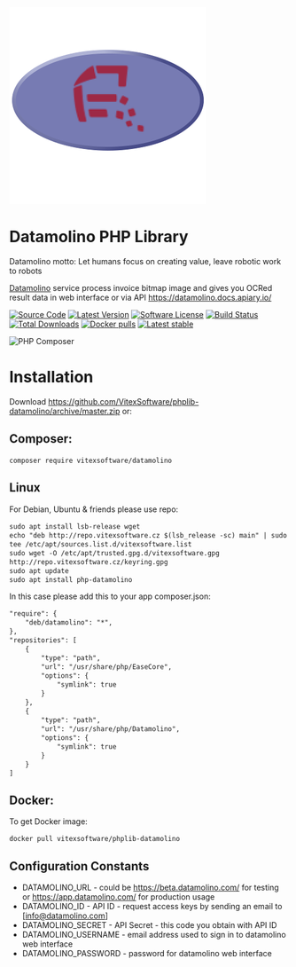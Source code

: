 ![Logo](https://raw.githubusercontent.com/VitexSoftware/phplib-datamolino/master/project-logo.png "Project Logo")

Datamolino PHP Library
======================

Datamolino motto: Let humans focus on creating value, leave robotic work to robots

[Datamolino](https://www.datamolino.com/) service process invoice bitmap image 
and gives you OCRed result data in web interface or via API https://datamolino.docs.apiary.io/

[![Source Code](http://img.shields.io/badge/source-VitexSoftware/phplib-datamolino-blue.svg?style=flat-square)](https://github.com/VitexSoftware/phplib-datamolino)
[![Latest Version](https://img.shields.io/github/release/VitexSoftware/phplib-datamolino.svg?style=flat-square)](https://github.com/VitexSoftware/phplib-datamolino/releases)
[![Software License](https://img.shields.io/badge/license-GPL-brightgreen.svg?style=flat-square)](https://github.com/VitexSoftware/phplib-datamolino/blob/master/LICENSE)
[![Build Status](https://img.shields.io/travis/VitexSoftware/phplib-datamolino/master.svg?style=flat-square)](https://travis-ci.org/VitexSoftware/phplib-datamolino)
[![Total Downloads](https://img.shields.io/packagist/dt/vitexsoftware/datamolino.svg?style=flat-square)](https://packagist.org/packages/vitexsoftware/datamolino)
[![Docker pulls](https://img.shields.io/docker/pulls/vitexus/phplib-datamolino.svg)](https://hub.docker.com/r/vitexus/phplib-datamolino/)
[![Latest stable](https://img.shields.io/packagist/v/vitexsoftware/datamolino.svg?style=flat-square)](https://packagist.org/packages/vitexsoftware/datamolino)

![PHP Composer](https://github.com/VitexSoftware/phplib-datamolino/workflows/PHP%20Composer/badge.svg)

Installation
============

Download https://github.com/VitexSoftware/phplib-datamolino/archive/master.zip or:

Composer:
---------
    composer require vitexsoftware/datamolino

Linux
-----

For Debian, Ubuntu & friends please use repo:

```shell
sudo apt install lsb-release wget
echo "deb http://repo.vitexsoftware.cz $(lsb_release -sc) main" | sudo tee /etc/apt/sources.list.d/vitexsoftware.list
sudo wget -O /etc/apt/trusted.gpg.d/vitexsoftware.gpg http://repo.vitexsoftware.cz/keyring.gpg
sudo apt update
sudo apt install php-datamolino
```

In this case please add this to your app composer.json:

    "require": {
        "deb/datamolino": "*",
    },
    "repositories": [
        {
            "type": "path",
            "url": "/usr/share/php/EaseCore",
            "options": {
                "symlink": true
            }
        },
        {
            "type": "path",
            "url": "/usr/share/php/Datamolino",
            "options": {
                "symlink": true
            }
        }
    ]



Docker:
-------

To get Docker image:

    docker pull vitexsoftware/phplib-datamolino


Configuration Constants
-----------------------

  * DATAMOLINO_URL        - could be https://beta.datamolino.com/ for testing or https://app.datamolino.com/ for production usage
  * DATAMOLINO_ID         - API ID  - request access keys by sending an email to [info@datamolino.com]
  * DATAMOLINO_SECRET     - API Secret - this code you obtain with API ID
  * DATAMOLINO_USERNAME   - email address used to sign in to datamolino web interface
  * DATAMOLINO_PASSWORD   - password for datamolino web interface


